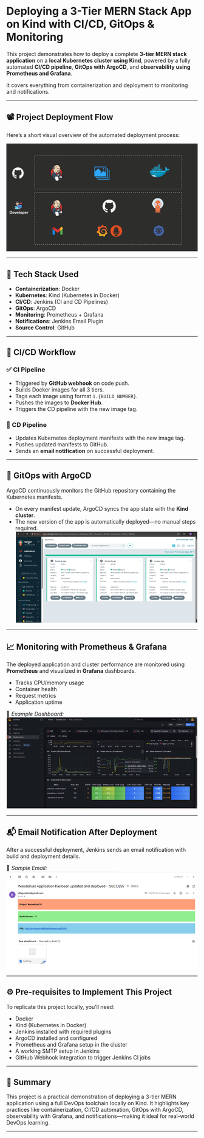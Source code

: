 # Deploying a 3-Tier MERN Stack App on Kind with CI/CD, GitOps & Monitoring

This project demonstrates how to deploy a complete **3-tier MERN stack application** on a **local Kubernetes cluster using Kind**, powered by a fully automated **CI/CD pipeline**, **GitOps with ArgoCD**, and **observability using Prometheus and Grafana**.

It covers everything from containerization and deployment to monitoring and notifications.

---

## 📽️ Project Deployment Flow

Here’s a short visual overview of the automated deployment process:

![Deployment Flow](./assets/deployment-demo.gif)


---

## 🧰 Tech Stack Used

- **Containerization**: Docker
- **Kubernetes**: Kind (Kubernetes in Docker)
- **CI/CD**: Jenkins (CI and CD Pipelines)
- **GitOps**: ArgoCD
- **Monitoring**: Prometheus + Grafana
- **Notifications**: Jenkins Email Plugin
- **Source Control**: GitHub

---

## 🔄 CI/CD Workflow

### ✅ CI Pipeline

- Triggered by **GitHub webhook** on code push.
- Builds Docker images for all 3 tiers.
- Tags each image using format `1.{BUILD_NUMBER}`.
- Pushes the images to **Docker Hub**.
- Triggers the CD pipeline with the new image tag.

### 🚀 CD Pipeline

- Updates Kubernetes deployment manifests with the new image tag.
- Pushes updated manifests to GitHub.
- Sends an **email notification** on successful deployment.

---

## 🚢 GitOps with ArgoCD

ArgoCD continuously monitors the GitHub repository containing the Kubernetes manifests.

- On every manifest update, ArgoCD syncs the app state with the **Kind cluster**.
- The new version of the app is automatically deployed—no manual steps required.
![Argo Applications](./assets/argo-applications.png)
---

## 📈 Monitoring with Prometheus & Grafana

The deployed application and cluster performance are monitored using **Prometheus** and visualized in **Grafana** dashboards.

- Tracks CPU/memory usage
- Container health
- Request metrics
- Application uptime

📸 *Example Dashboard:*  
![Grafana Dashboard](./assets/grafana-dashboard.png)

---

## 📬 Email Notification After Deployment

After a successful deployment, Jenkins sends an email notification with build and deployment details.

📧 *Sample Email:*  
![Deployment Email](./assets/success-email.png)

---

## ⚙️ Pre-requisites to Implement This Project

To replicate this project locally, you’ll need:

- Docker
- Kind (Kubernetes in Docker)
- Jenkins installed with required plugins
- ArgoCD installed and configured
- Prometheus and Grafana setup in the cluster
- A working SMTP setup in Jenkins
- GitHub Webhook integration to trigger Jenkins CI jobs

---

## 📌 Summary

This project is a practical demonstration of deploying a 3-tier MERN application using a full DevOps toolchain locally on Kind. It highlights key practices like containerization, CI/CD automation, GitOps with ArgoCD, observability with Grafana, and notifications—making it ideal for real-world DevOps learning.

---


